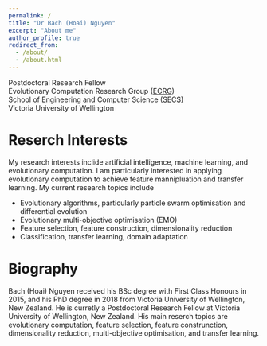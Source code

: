 ```yaml
---
permalink: /
title: "Dr Bach (Hoai) Nguyen"
excerpt: "About me"
author_profile: true
redirect_from: 
  - /about/
  - /about.html
---
```


Postdoctoral Research Fellow  
Evolutionary Computation Research Group ([ECRG](https://ecs.wgtn.ac.nz/Groups/ECRG/))  
School of Engineering and Computer Science ([SECS](https://www.wgtn.ac.nz/ecs))  
Victoria University of Wellington  

# Reserch Interests
My research interests inclide artificial intelligence, machine learning, and evolutionary computation. I am particularly interested in applying evolutionary computation to achieve feature mannipluation and transfer learning. My current research topics include
- Evolutionary algorithms, particularly particle swarm optimisation and differential evolution
- Evolutionary multi-objective optimisation (EMO)
- Feature selection, feature construction, dimensionality reduction
- Classification, transfer learning, domain adaptation


# Biography
Bach (Hoai) Nguyen received his BSc degree with First Class Honours in 2015, and his PhD degree in 2018 from Victoria University of Wellington, New Zealand. He is curretly a Postdoctoral Research Fellow at Victoria University of Wellington, New Zealand. His main reserch topics are evolutionary computation, feature selection, feature construnction, dimensionality reduction, multi-objective optimisation, and transfer learning.
